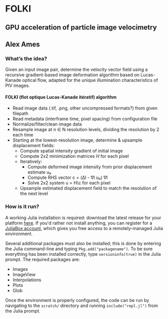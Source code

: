 # FOLKI
## GPU acceleration of particle image velocimetry
## Alex Ames
### What’s the idea?
Given an input image pair, determine the velocity vector field using a recursive
gradient-based image deformation algorithm based on Lucas-Kanade optical flow,
adapted for the unique illumination characteristics of PIV images.
#### FOLKI (flot optique Lucas-Kanade itératif) algorithm
* Read image data (.tif, .png, other uncompressed formats?) from given filepath
* Read metadata (interframe time, pixel spacing) from configuration file
* Normalize/filter/clean image data
* Resample image at n ∈ N resolution levels, dividing the resolution by 2 each time
* Starting at the lowest-resolution image, determine & upsample displacement fields:
  * Compute spatial intensity gradient of initial image
  * Compute 2x2 minimization matrices $H$ for each pixel
  * Iteratively:
    * Compute deformed image intensity from prior displacement estimate u₀
    * Compute RHS vector c = (ΔI - ∇I u₀) ∇I
    * Solve 2x2 system u = H\\c for each pixel
  * Upsample estimated displacement field to match the resolution of the next level

### How is it run?
A working Julia installation is required: download the latest release for your
platform [here](https://julialang.org/downloads/).
If you'd rather not install anything, you can register for a
[JuliaBox account](https://www.juliabox.com),
which gives you free access to a remotely-managed Julia environment.

Several additional packages must also be installed; this is done by entering
the Julia command-line and typing `Pkg.add("packagename")`. To be sure everything
has been installed correctly, type `versioninfo(true)` in the Julia prompt.
The required packages are:

* Images
* ImageView
* Interpolations
* Plots
* Glob

Once the environment is properly configured, the code can be run by navigating
to the `scratch/` directory and running `include("repl.jl")`
from the Julia prompt.
